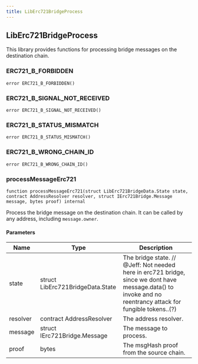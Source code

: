 ```yaml
---
title: LibErc721BridgeProcess
---
```


## LibErc721BridgeProcess

This library provides functions for processing bridge messages on the
destination chain.

### ERC721_B_FORBIDDEN

```solidity
error ERC721_B_FORBIDDEN()
```

### ERC721_B_SIGNAL_NOT_RECEIVED

```solidity
error ERC721_B_SIGNAL_NOT_RECEIVED()
```

### ERC721_B_STATUS_MISMATCH

```solidity
error ERC721_B_STATUS_MISMATCH()
```

### ERC721_B_WRONG_CHAIN_ID

```solidity
error ERC721_B_WRONG_CHAIN_ID()
```

### processMessageErc721

```solidity
function processMessageErc721(struct LibErc721BridgeData.State state, contract AddressResolver resolver, struct IErc721Bridge.Message message, bytes proof) internal
```

Process the bridge message on the destination chain. It can be called by
any address, including `message.owner`.

#### Parameters

| Name | Type | Description |
| ---- | ---- | ----------- |
| state | struct LibErc721BridgeData.State | The bridge state.  // @Jeff: Not needed here in erc721 bridge, since we dont have message.data() to invoke and no reentrancy attack for fungible tokens..(?) |
| resolver | contract AddressResolver | The address resolver. |
| message | struct IErc721Bridge.Message | The message to process. |
| proof | bytes | The msgHash proof from the source chain. |

